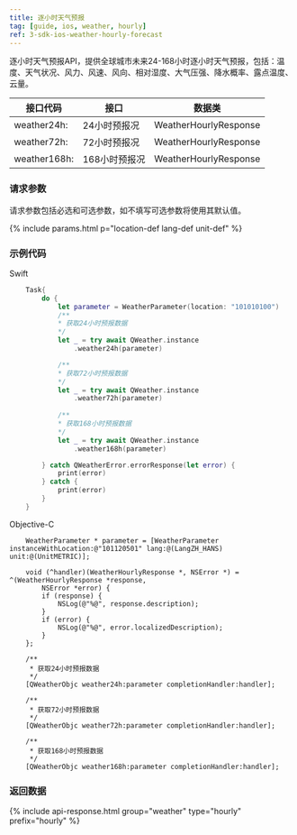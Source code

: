 ```yaml
---
title: 逐小时天气预报
tag: [guide, ios, weather, hourly]
ref: 3-sdk-ios-weather-hourly-forecast
---
```


逐小时天气预报API，提供全球城市未来24-168小时逐小时天气预报，包括：温度、天气状况、风力、风速、风向、相对湿度、大气压强、降水概率、露点温度、云量。

| 接口代码      | 接口          | 数据类           |
| ------------ | ------------ | ---------------- |
| weather24h:  | 24小时预报况  | WeatherHourlyResponse |
| weather72h:  | 72小时预报况  | WeatherHourlyResponse |
| weather168h: | 168小时预报况 | WeatherHourlyResponse |

### 请求参数

请求参数包括必选和可选参数，如不填写可选参数将使用其默认值。

{% include params.html p="location-def lang-def unit-def" %}

### 示例代码

Swift

```swift
    Task{
        do {
            let parameter = WeatherParameter(location: "101010100")
            /**
            * 获取24小时预报数据
            */
            let _ = try await QWeather.instance
                .weather24h(parameter)

            /**
            * 获取72小时预报数据
            */
            let _ = try await QWeather.instance
                .weather72h(parameter)
            
            /**
            * 获取168小时预报数据
            */
            let _ = try await QWeather.instance
                .weather168h(parameter)

        } catch QWeatherError.errorResponse(let error) {
            print(error)
        } catch {
            print(error)
        }
    }
```

Objective-C

```objc
    WeatherParameter * parameter = [WeatherParameter instanceWithLocation:@"101120501" lang:@(LangZH_HANS) unit:@(UnitMETRIC)];
    
    void (^handler)(WeatherHourlyResponse *, NSError *) = ^(WeatherHourlyResponse *response,
        NSError *error) {
        if (response) {
            NSLog(@"%@", response.description);
        }
        if (error) {
            NSLog(@"%@", error.localizedDescription);
        }
    };

    /**
     * 获取24小时预报数据
     */
    [QWeatherObjc weather24h:parameter completionHandler:handler];

    /**
     * 获取72小时预报数据
     */
    [QWeatherObjc weather72h:parameter completionHandler:handler];
    
    /**
     * 获取168小时预报数据
     */
    [QWeatherObjc weather168h:parameter completionHandler:handler];
```

### 返回数据

{% include api-response.html group="weather" type="hourly" prefix="hourly" %}
